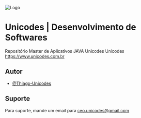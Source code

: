 
![Logo](https://unicodes.com.br/img/git/Unicodes.png)

# Unicodes | Desenvolvimento de Softwares

Repositório Master de Aplicativos JAVA Unicodes
Unicodes https://www.unicodes.com.br


## Autor

- [@Thiago-Unicodes](https://www.github.com/Thiago-Unicodes)


## Suporte

Para suporte, mande um email para ceo.unicodes@gmail.com
